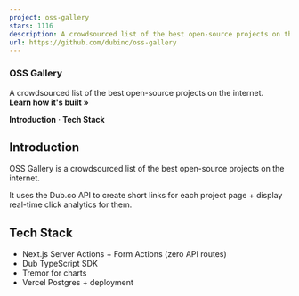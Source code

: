```yaml
---
project: oss-gallery
stars: 1116
description: A crowdsourced list of the best open-source projects on the internet. Built with the Dub TypeScript SDK.
url: https://github.com/dubinc/oss-gallery
---
```


### OSS Gallery

A crowdsourced list of the best open-source projects on the internet.  
**Learn how it's built »**  
  
**Introduction** · **Tech Stack**

  

Introduction
------------

OSS Gallery is a crowdsourced list of the best open-source projects on the internet.

It uses the Dub.co API to create short links for each project page + display real-time click analytics for them.

Tech Stack
----------

-   Next.js Server Actions + Form Actions (zero API routes)
-   Dub TypeScript SDK
-   Tremor for charts
-   Vercel Postgres + deployment
